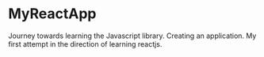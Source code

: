# MyReactApp
Journey towards learning the Javascript library.
Creating an application.
My first attempt in the direction of learning reactjs.